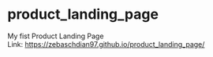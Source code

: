 # product_landing_page
My fist Product Landing Page
<br>
Link: https://zebaschdian97.github.io/product_landing_page/
